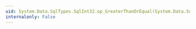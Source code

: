 ```yaml
---
uid: System.Data.SqlTypes.SqlInt32.op_GreaterThanOrEqual(System.Data.SqlTypes.SqlInt32,System.Data.SqlTypes.SqlInt32)
internalonly: False
---
```

